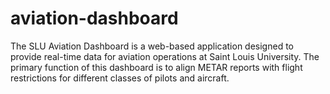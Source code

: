# aviation-dashboard
The SLU Aviation Dashboard is a web-based application designed to provide real-time data for aviation operations at Saint Louis University. The primary function of this dashboard is to align METAR reports with flight restrictions for different classes of pilots and aircraft.
